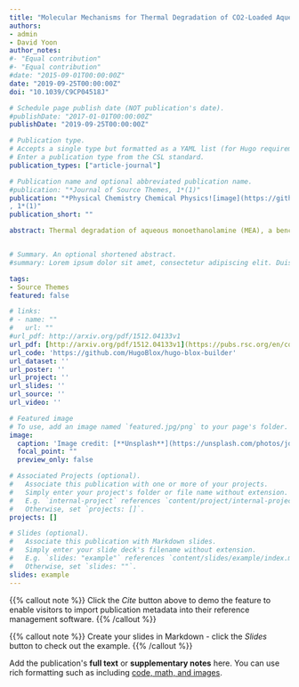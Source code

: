```yaml
---
title: "Molecular Mechanisms for Thermal Degradation of CO2-Loaded Aqueous Monoethanolamine: A First-Principles Study![image](https://github.com/bhybhybhybhy/research-group/assets/161972540/c10536d0-766c-4aac-846c-b051d19b84f8)"
authors:
- admin
- David Yoon
author_notes:
#- "Equal contribution"
#- "Equal contribution"
#date: "2015-09-01T00:00:00Z"
date: "2019-09-25T00:00:00Z"
doi: "10.1039/C9CP04518J"

# Schedule page publish date (NOT publication's date).
#publishDate: "2017-01-01T00:00:00Z"
publishDate: "2019-09-25T00:00:00Z"

# Publication type.
# Accepts a single type but formatted as a YAML list (for Hugo requirements).
# Enter a publication type from the CSL standard.
publication_types: ["article-journal"]

# Publication name and optional abbreviated publication name.
#publication: "*Journal of Source Themes, 1*(1)"
publication: "*Physical Chemistry Chemical Physics![image](https://github.com/bhybhybhybhy/research-group/assets/161972540/d0764a6c-cce4-44e1-868c-176a91d44430)
, 1*(1)"
publication_short: ""

abstract: Thermal degradation of aqueous monoethanolamine (MEA), a benchmark solvent, in CO2 capture processes still remains a challenge. Here, we present molecular mechanisms underlying thermal degradation of MEA based on ab initio molecular dynamics simulations coupled with metadynamics sampling. Isocyanate formation via dehydration of carbamic acid (MEACOOH) is predicted to be highly probable and more kinetically favorable than the competing cyclization–dehydration reaction to 2-oxazolidinone (OZD), albeit not substantially. Isocyanate may undergo cyclization to form OZD, which is found to be more facile in aqueous MEA solution than reaction with MEA to form urea, although the latter is thermodynamically more favorable than the former. Our simulations also clearly demonstrate that OZD is a long-lived intermediate that plays a key role in MEA thermal degradation to experimentally observed products. Overall, this work highlights the importance of entropic contributions associated with the local structure and dynamics of solvent molecules around the intermediates, which cannot be solely explained by thermodynamics, in predicting the mechanism and kinetics of thermal degradation of CO2-loaded aqueous amine solutions.


# Summary. An optional shortened abstract.
#summary: Lorem ipsum dolor sit amet, consectetur adipiscing elit. Duis posuere tellus ac convallis placerat. Proin tincidunt magna sed ex sollicitudin condimentum.

tags:
- Source Themes
featured: false

# links:
# - name: ""
#   url: ""
#url_pdf: http://arxiv.org/pdf/1512.04133v1
url_pdf: [http://arxiv.org/pdf/1512.04133v1](https://pubs.rsc.org/en/content/articlepdf/2019/cp/c9cp04518j)
url_code: 'https://github.com/HugoBlox/hugo-blox-builder'
url_dataset: ''
url_poster: ''
url_project: ''
url_slides: ''
url_source: ''
url_video: ''

# Featured image
# To use, add an image named `featured.jpg/png` to your page's folder. 
image:
  caption: 'Image credit: [**Unsplash**](https://unsplash.com/photos/jdD8gXaTZsc)'
  focal_point: ""
  preview_only: false

# Associated Projects (optional).
#   Associate this publication with one or more of your projects.
#   Simply enter your project's folder or file name without extension.
#   E.g. `internal-project` references `content/project/internal-project/index.md`.
#   Otherwise, set `projects: []`.
projects: []

# Slides (optional).
#   Associate this publication with Markdown slides.
#   Simply enter your slide deck's filename without extension.
#   E.g. `slides: "example"` references `content/slides/example/index.md`.
#   Otherwise, set `slides: ""`.
slides: example
---
```


{{% callout note %}}
Click the *Cite* button above to demo the feature to enable visitors to import publication metadata into their reference management software.
{{% /callout %}}

{{% callout note %}}
Create your slides in Markdown - click the *Slides* button to check out the example.
{{% /callout %}}

Add the publication's **full text** or **supplementary notes** here. You can use rich formatting such as including [code, math, and images](https://docs.hugoblox.com/content/writing-markdown-latex/).

